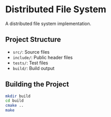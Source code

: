 # Distributed File System

A distributed file system implementation.

## Project Structure
- `src/`: Source files
- `include/`: Public header files
- `tests/`: Test files
- `build/`: Build output

## Building the Project
```bash
mkdir build
cd build
cmake ..
make
```